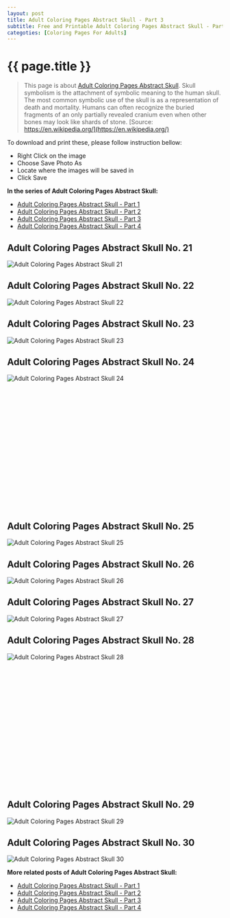 ```yaml
---
layout: post
title: Adult Coloring Pages Abstract Skull - Part 3
subtitle: Free and Printable Adult Coloring Pages Abstract Skull - Part 3
categoties: [Coloring Pages For Adults]
---
```

{{ page.title }}
================
> This page is about [Adult Coloring Pages Abstract Skull](https://freecoloringpages.github.io/). Skull symbolism is the attachment of symbolic meaning to the human skull. The most common symbolic use of the skull is as a representation of death and mortality. Humans can often recognize the buried fragments of an only partially revealed cranium even when other bones may look like shards of stone. [Source: https://en.wikipedia.org/](https://en.wikipedia.org/)

To download and print these, please follow instruction bellow:
* Right Click on the image 
* Choose Save Photo As 
* Locate where the images will be saved in 
* Click Save

**In the series of Adult Coloring Pages Abstract Skull:**

* [Adult Coloring Pages Abstract Skull - Part 1](https://freecoloringpages.github.io/2017/12/01/Adult-Coloring-Pages-Abstract-Skull-part-1.html)
* [Adult Coloring Pages Abstract Skull - Part 2](https://freecoloringpages.github.io/2017/12/01/Adult-Coloring-Pages-Abstract-Skull-part-2.html)
* [Adult Coloring Pages Abstract Skull - Part 3](https://freecoloringpages.github.io/2017/12/01/Adult-Coloring-Pages-Abstract-Skull-part-3.html)
* [Adult Coloring Pages Abstract Skull - Part 4](https://freecoloringpages.github.io/2017/12/01/Adult-Coloring-Pages-Abstract-Skull-part-4.html)

## Adult Coloring Pages Abstract Skull No. 21
![Adult Coloring Pages Abstract Skull 21](https://freecoloringpages.github.io/img2/Adult-Coloring-Pages-Abstract-Skull%20(21).jpg "Adult Coloring Pages Abstract Skull 21")

## Adult Coloring Pages Abstract Skull No. 22
![Adult Coloring Pages Abstract Skull 22](https://freecoloringpages.github.io/img2/Adult-Coloring-Pages-Abstract-Skull%20(22).jpg "Adult Coloring Pages Abstract Skull 22")

## Adult Coloring Pages Abstract Skull No. 23
![Adult Coloring Pages Abstract Skull 23](https://freecoloringpages.github.io/img2/Adult-Coloring-Pages-Abstract-Skull%20(23).jpg "Adult Coloring Pages Abstract Skull 23")

## Adult Coloring Pages Abstract Skull No. 24
![Adult Coloring Pages Abstract Skull 24](https://freecoloringpages.github.io/img2/Adult-Coloring-Pages-Abstract-Skull%20(24).jpg "Adult Coloring Pages Abstract Skull 24")

<script async src="//pagead2.googlesyndication.com/pagead/js/adsbygoogle.js"></script><!-- Texxtonly --><ins class="adsbygoogle" style="display:inline-block;width:336px;height:280px" data-ad-client="ca-pub-6753140515841889" data-ad-slot="3207852233"></ins><script>(adsbygoogle = window.adsbygoogle || []).push({}); </script>

## Adult Coloring Pages Abstract Skull No. 25
![Adult Coloring Pages Abstract Skull 25](https://freecoloringpages.github.io/img2/Adult-Coloring-Pages-Abstract-Skull%20(25).jpg "Adult Coloring Pages Abstract Skull 25")

## Adult Coloring Pages Abstract Skull No. 26
![Adult Coloring Pages Abstract Skull 26](https://freecoloringpages.github.io/img2/Adult-Coloring-Pages-Abstract-Skull%20(26).jpg "Adult Coloring Pages Abstract Skull 26")

## Adult Coloring Pages Abstract Skull No. 27
![Adult Coloring Pages Abstract Skull 27](https://freecoloringpages.github.io/img2/Adult-Coloring-Pages-Abstract-Skull%20(27).jpg "Adult Coloring Pages Abstract Skull 27")

## Adult Coloring Pages Abstract Skull No. 28
![Adult Coloring Pages Abstract Skull 28](https://freecoloringpages.github.io/img2/Adult-Coloring-Pages-Abstract-Skull%20(28).jpg "Adult Coloring Pages Abstract Skull 28")

<script async src="//pagead2.googlesyndication.com/pagead/js/adsbygoogle.js"></script><!-- Texxtonly --><ins class="adsbygoogle" style="display:inline-block;width:336px;height:280px" data-ad-client="ca-pub-6753140515841889" data-ad-slot="3207852233"></ins><script>(adsbygoogle = window.adsbygoogle || []).push({}); </script>

## Adult Coloring Pages Abstract Skull No. 29
![Adult Coloring Pages Abstract Skull 29](https://freecoloringpages.github.io/img2/Adult-Coloring-Pages-Abstract-Skull%20(29).jpg "Adult Coloring Pages Abstract Skull 29")

## Adult Coloring Pages Abstract Skull No. 30
![Adult Coloring Pages Abstract Skull 30](https://freecoloringpages.github.io/img2/Adult-Coloring-Pages-Abstract-Skull%20(30).jpg "Adult Coloring Pages Abstract Skull 30")

**More related posts of Adult Coloring Pages Abstract Skull:**

* [Adult Coloring Pages Abstract Skull - Part 1](https://freecoloringpages.github.io/2017/12/01/Adult-Coloring-Pages-Abstract-Skull-part-1.html)
* [Adult Coloring Pages Abstract Skull - Part 2](https://freecoloringpages.github.io/2017/12/01/Adult-Coloring-Pages-Abstract-Skull-part-2.html)
* [Adult Coloring Pages Abstract Skull - Part 3](https://freecoloringpages.github.io/2017/12/01/Adult-Coloring-Pages-Abstract-Skull-part-3.html)
* [Adult Coloring Pages Abstract Skull - Part 4](https://freecoloringpages.github.io/2017/12/01/Adult-Coloring-Pages-Abstract-Skull-part-4.html)

